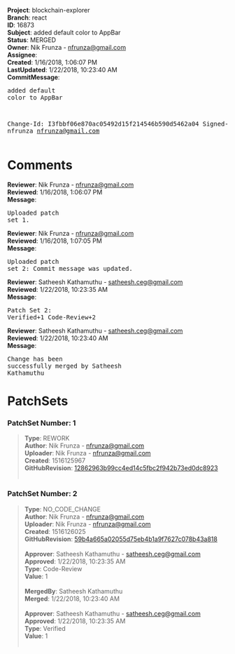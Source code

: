 <strong>Project</strong>: blockchain-explorer<br><strong>Branch</strong>: react<br><strong>ID</strong>: 16873<br><strong>Subject</strong>: added default color to AppBar<br><strong>Status</strong>: MERGED<br><strong>Owner</strong>: Nik Frunza - nfrunza@gmail.com<br><strong>Assignee</strong>:<br><strong>Created</strong>: 1/16/2018, 1:06:07 PM<br><strong>LastUpdated</strong>: 1/22/2018, 10:23:40 AM<br><strong>CommitMessage</strong>:<br><pre>added default color to AppBar

Change-Id: I3fbbf06e870ac05492d15f214546b590d5462a04
Signed-off-by: nfrunza <nfrunza@gmail.com>
</pre><h1>Comments</h1><strong>Reviewer</strong>: Nik Frunza - nfrunza@gmail.com<br><strong>Reviewed</strong>: 1/16/2018, 1:06:07 PM<br><strong>Message</strong>: <pre>Uploaded patch set 1.</pre><strong>Reviewer</strong>: Nik Frunza - nfrunza@gmail.com<br><strong>Reviewed</strong>: 1/16/2018, 1:07:05 PM<br><strong>Message</strong>: <pre>Uploaded patch set 2: Commit message was updated.</pre><strong>Reviewer</strong>: Satheesh Kathamuthu - satheesh.ceg@gmail.com<br><strong>Reviewed</strong>: 1/22/2018, 10:23:35 AM<br><strong>Message</strong>: <pre>Patch Set 2: Verified+1 Code-Review+2</pre><strong>Reviewer</strong>: Satheesh Kathamuthu - satheesh.ceg@gmail.com<br><strong>Reviewed</strong>: 1/22/2018, 10:23:40 AM<br><strong>Message</strong>: <pre>Change has been successfully merged by Satheesh Kathamuthu</pre><h1>PatchSets</h1><h3>PatchSet Number: 1</h3><blockquote><strong>Type</strong>: REWORK<br><strong>Author</strong>: Nik Frunza - nfrunza@gmail.com<br><strong>Uploader</strong>: Nik Frunza - nfrunza@gmail.com<br><strong>Created</strong>: 1516125967<br><strong>GitHubRevision</strong>: [12862963b99cc4ed14c5fbc2f942b73ed0dc8923](https://github.com/hyperledger/blockchain-explorer/commit/12862963b99cc4ed14c5fbc2f942b73ed0dc8923)<br><br></blockquote><h3>PatchSet Number: 2</h3><blockquote><strong>Type</strong>: NO_CODE_CHANGE<br><strong>Author</strong>: Nik Frunza - nfrunza@gmail.com<br><strong>Uploader</strong>: Nik Frunza - nfrunza@gmail.com<br><strong>Created</strong>: 1516126025<br><strong>GitHubRevision</strong>: [59b4a665a02055d75eb4b1a9f7627c078b43a818](https://github.com/hyperledger/blockchain-explorer/commit/59b4a665a02055d75eb4b1a9f7627c078b43a818)<br><br><strong>Approver</strong>: Satheesh Kathamuthu - satheesh.ceg@gmail.com<br><strong>Approved</strong>: 1/22/2018, 10:23:35 AM<br><strong>Type</strong>: Code-Review<br><strong>Value</strong>: 1<br><br><strong>MergedBy</strong>: Satheesh Kathamuthu<br><strong>Merged</strong>: 1/22/2018, 10:23:40 AM<br><br><strong>Approver</strong>: Satheesh Kathamuthu - satheesh.ceg@gmail.com<br><strong>Approved</strong>: 1/22/2018, 10:23:35 AM<br><strong>Type</strong>: Verified<br><strong>Value</strong>: 1<br><br></blockquote>